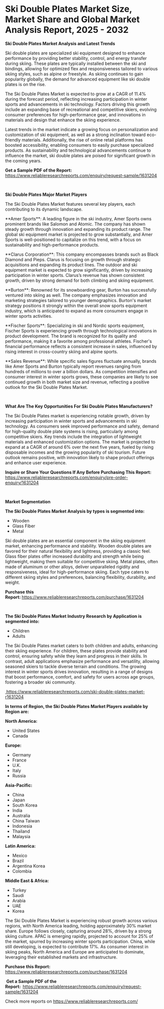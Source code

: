 <p><h1>Ski Double Plates Market Size, Market Share and Global Market Analysis Report, 2025 - 2032</h1></p><p><strong>Ski Double Plates Market Analysis and Latest Trends</strong></p>
<p><p>Ski double plates are specialized ski equipment designed to enhance performance by providing better stability, control, and energy transfer during skiing. These plates are typically installed between the ski and bindings, allowing for optimized flex and responsiveness tailored to various skiing styles, such as alpine or freestyle. As skiing continues to gain popularity globally, the demand for advanced equipment like ski double plates is on the rise.</p><p>The Ski Double Plates Market is expected to grow at a CAGR of 11.4% during the forecast period, reflecting increasing participation in winter sports and advancements in ski technology. Factors driving this growth include an expanding base of recreational and competitive skiers, evolving consumer preferences for high-performance gear, and innovations in materials and design that enhance the skiing experience. </p><p>Latest trends in the market indicate a growing focus on personalization and customization of ski equipment, as well as a strong inclination toward eco-friendly materials. Additionally, the rise of online retail platforms has boosted accessibility, enabling consumers to easily purchase specialized products. As sustainability and technological advancements continue to influence the market, ski double plates are poised for significant growth in the coming years.</p></p>
<p><strong>Get a Sample PDF of the Report:&nbsp;</strong> <a href="https://www.reliableresearchreports.com/enquiry/request-sample/1631204?utm_campaign=2222&utm_medium=2&utm_source=Github&utm_content=ia&utm_term=29032025&utm_id=ski-double-plates">https://www.reliableresearchreports.com/enquiry/request-sample/1631204</a></p>
<p>&nbsp;</p>
<p><strong>Ski Double Plates Major Market Players</strong></p>
<p><p>The Ski Double Plates Market features several key players, each contributing to its dynamic landscape. </p><p>**Amer Sports**: A leading figure in the ski industry, Amer Sports owns prominent brands like Salomon and Atomic. The company has shown steady growth through innovation and expanding its product range. The global ski equipment market is projected to grow substantially, and Amer Sports is well-positioned to capitalize on this trend, with a focus on sustainability and high-performance products.</p><p>**Clarus Corporation**: This company encompasses brands such as Black Diamond and Pieps. Clarus is focusing on growth through strategic acquisitions and expanding its product lines. The outdoor and ski equipment market is expected to grow significantly, driven by increasing participation in winter sports. Clarus’s revenue has shown consistent growth, driven by strong demand for both climbing and skiing equipment.</p><p>**Burton**: Renowned for its snowboarding gear, Burton has successfully ventured into skiing as well. The company emphasizes innovation and marketing strategies tailored to younger demographics. Burton's market strategy positions it strongly within the overall snow sports equipment industry, which is anticipated to expand as more consumers engage in winter sports activities.</p><p>**Fischer Sports**: Specializing in ski and Nordic sports equipment, Fischer Sports is experiencing growth through technological innovations in product development. The brand is recognized for its quality and performance, making it a favorite among professional athletes. Fischer's financial performance reflects a consistent increase in sales, influenced by rising interest in cross-country skiing and alpine sports.</p><p>**Sales Revenue**: While specific sales figures fluctuate annually, brands like Amer Sports and Burton typically report revenues ranging from hundreds of millions to over a billion dollars. As competition intensifies and consumer interest in winter sports grows, these companies are likely to see continued growth in both market size and revenue, reflecting a positive outlook for the Ski Double Plates Market.</p></p>
<p>&nbsp;</p>
<p><strong>What Are The Key Opportunities For Ski Double Plates Manufacturers?</strong></p>
<p><p>The Ski Double Plates market is experiencing notable growth, driven by increasing participation in winter sports and advancements in ski technology. As consumers seek improved performance and safety, demand for high-quality double plate systems is rising, particularly among competitive skiers. Key trends include the integration of lightweight materials and enhanced customization options. The market is projected to expand at a CAGR of around 6% over the next five years, fueled by rising disposable incomes and the growing popularity of ski tourism. Future outlook remains positive, with innovation likely to shape product offerings and enhance user experience.</p></p>
<p><strong>Inquire or Share Your Questions If Any Before Purchasing This Report:</strong> <a href="https://www.reliableresearchreports.com/enquiry/pre-order-enquiry/1631204?utm_campaign=2222&utm_medium=2&utm_source=Github&utm_content=ia&utm_term=29032025&utm_id=ski-double-plates">https://www.reliableresearchreports.com/enquiry/pre-order-enquiry/1631204</a></p>
<p>&nbsp;</p>
<p><strong>Market Segmentation</strong></p>
<p><strong>The Ski Double Plates Market Analysis by types is segmented into:</strong></p>
<p><ul><li>Wooden</li><li>Glass Fiber</li><li>Metal</li></ul></p>
<p><p>Ski double plates are an essential component in the skiing equipment market, enhancing performance and stability. Wooden double plates are favored for their natural flexibility and lightness, providing a classic feel. Glass fiber plates offer increased durability and strength while being lightweight, making them suitable for competitive skiing. Metal plates, often made of aluminum or other alloys, deliver unparalleled rigidity and responsiveness, ideal for high-performance skiing. Each type caters to different skiing styles and preferences, balancing flexibility, durability, and weight.</p></p>
<p><strong>Purchase this Report:&nbsp;</strong><a href="https://www.reliableresearchreports.com/purchase/1631204?utm_campaign=2222&utm_medium=2&utm_source=Github&utm_content=ia&utm_term=29032025&utm_id=ski-double-plates">https://www.reliableresearchreports.com/purchase/1631204</a></p>
<p>&nbsp;</p>
<p><strong>The Ski Double Plates Market Industry Research by Application is segmented into:</strong></p>
<p><ul><li>Children</li><li>Adults</li></ul></p>
<p><p>The Ski Double Plates market caters to both children and adults, enhancing their skiing experience. For children, these plates provide stability and control, ensuring safety while they learn and progress in their skills. In contrast, adult applications emphasize performance and versatility, allowing seasoned skiers to tackle diverse terrain and conditions. The growing interest in winter sports drives innovation, resulting in a range of designs that boost performance, comfort, and safety for users across age groups, fostering a broader ski community.</p></p>
<p><a href="https://www.reliableresearchreports.com/ski-double-plates-market-r1631204?utm_campaign=2222&utm_medium=2&utm_source=Github&utm_content=ia&utm_term=29032025&utm_id=ski-double-plates">&nbsp;https://www.reliableresearchreports.com/ski-double-plates-market-r1631204</a></p>
<p><strong>In terms of Region, the Ski Double Plates Market Players available by Region are:</strong></p>
<p>
    <p> <strong> North America: </strong>
        <ul>
            <li>United States</li>
            <li>Canada</li>
        </ul>
        </p> 
    <p> <strong> Europe: </strong>
        <ul>
            <li>Germany</li>
            <li>France</li>
            <li>U.K.</li>
            <li>Italy</li>
            <li>Russia</li>
        </ul>
        </p> 
    <p> <strong> Asia-Pacific: </strong>
        <ul>
            <li>China</li>
            <li>Japan</li>
            <li>South Korea</li>
            <li>India</li>
            <li>Australia</li>
            <li>China Taiwan</li>
            <li>Indonesia</li>
            <li>Thailand</li>
            <li>Malaysia</li>
        </ul>
        </p> 
    <p> <strong> Latin America: </strong>
        <ul>
            <li>Mexico</li>
            <li>Brazil</li>
            <li>Argentina Korea</li>
            <li>Colombia</li>
        </ul>
        </p> 
    <p> <strong> Middle East & Africa: </strong>
        <ul>
            <li>Turkey</li>
            <li>Saudi</li>
            <li>Arabia</li>
            <li>UAE</li>
            <li>Korea</li>
        </ul>
    </p>
    </p>
<p><p>The Ski Double Plates Market is experiencing robust growth across various regions, with North America leading, holding approximately 30% market share. Europe follows closely, capturing around 28%, driven by a strong skiing culture. APAC is emerging rapidly, projected to account for 25% of the market, spurred by increasing winter sports participation. China, while still developing, is expected to contribute 17%. As consumer interest in skiing peaks, North America and Europe are anticipated to dominate, leveraging their established markets and infrastructure.</p></p>
<p><strong>Purchase this Report: </strong><a href="https://www.reliableresearchreports.com/purchase/1631204?utm_campaign=2222&utm_medium=2&utm_source=Github&utm_content=ia&utm_term=29032025&utm_id=ski-double-plates">https://www.reliableresearchreports.com/purchase/1631204</a></p>
<p>&nbsp;<strong>Get a Sample PDF of the Report:&nbsp;&nbsp;</strong><a href="https://www.reliableresearchreports.com/enquiry/request-sample/1631204?utm_campaign=2222&utm_medium=2&utm_source=Github&utm_content=ia&utm_term=29032025&utm_id=ski-double-plates">https://www.reliableresearchreports.com/enquiry/request-sample/1631204</a></p>
<p><strong></strong></p>
<p>Check more reports on <a href="https://www.reliableresearchreports.com/?utm_campaign=2222&utm_medium=2&utm_source=Github&utm_content=ia&utm_term=29032025&utm_id=ski-double-plates">https://www.reliableresearchreports.com/</a></p>